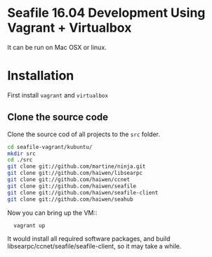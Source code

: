 # Seafile 16.04 Development Using Vagrant + Virtualbox

It can be run on Mac OSX or linux.

# Installation

First install `vagrant` and `virtualbox`

## Clone the source code

Clone the source cod of all projects to the `src` folder.

```sh
cd seafile-vagrant/kubuntu/
mkdir src
cd ./src
git clone git://github.com/martine/ninja.git
git clone git://github.com/haiwen/libsearpc
git clone git://github.com/haiwen/ccnet
git clone git://github.com/haiwen/seafile
git clone git://github.com/haiwen/seafile-client
git clone git://github.com/haiwen/seahub
```

Now you can bring up the VM::

```sh
  vagrant up
```

It would install all required software packages, and build libsearpc/ccnet/seafile/seafile-client, so it may take a while.

